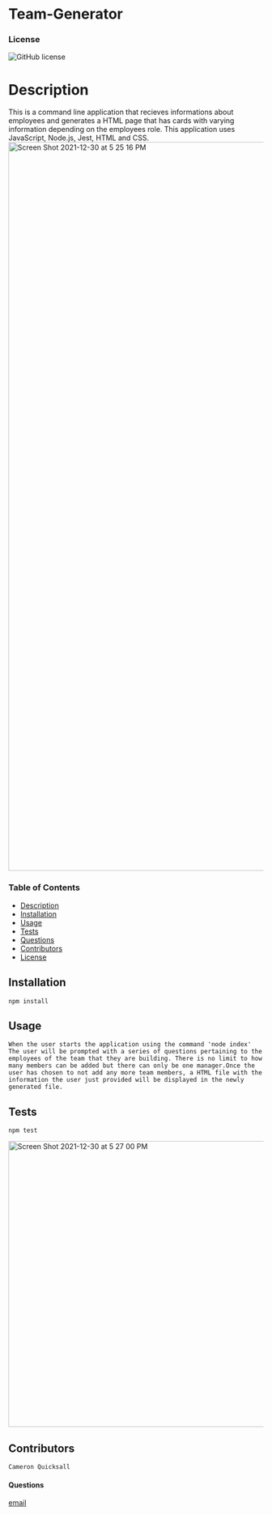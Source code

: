 # Team-Generator

### License
![GitHub license](https://img.shields.io/badge/License-MIT-blue)
    
# Description
This is a command line application that recieves informations about employees and generates a HTML page that has cards with varying information depending on the employees role. This application uses JavaScript, Node.js, Jest, HTML and CSS.
<img width="1440" alt="Screen Shot 2021-12-30 at 5 25 16 PM" src="https://user-images.githubusercontent.com/91788324/147794178-872599f9-2be9-4a19-8f96-4d971da5887e.png">

### Table of Contents
* [Description](#description)
* [Installation](#installation)
* [Usage](#usage)
* [Tests](#tests)
* [Questions](#questions)
* [Contributors](#contributors)
* [License](#license)

## Installation
    npm install

## Usage
    When the user starts the application using the command 'node index' The user will be prompted with a series of questions pertaining to the employees of the team that they are building. There is no limit to how many members can be added but there can only be one manager.Once the user has chosen to not add any more team members, a HTML file with the information the user just provided will be displayed in the newly generated file.

## Tests
    npm test
<img width="565" alt="Screen Shot 2021-12-30 at 5 27 00 PM" src="https://user-images.githubusercontent.com/91788324/147794250-5b0e5782-17da-47c5-9e95-2fbd44a45c9c.png">

## Contributors
    Cameron Quicksall

#### Questions
[email](mailto:cameron.quicksall70@gmail.com)
    
